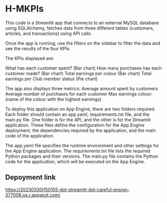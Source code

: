 # H-MKPIs

This code is a Streamlit app that connects to an external MySQL database using SQLAlchemy, fetches data from three different tables (customers, articles, and transactions) using API calls.


Once the app is running, use the filters on the sidebar to filter the data and see the results of the four KPIs.

The KPIs displayed are:

What has each customer spent? (Bar chart)
How many purchases has each customer made? (Bar chart)
Total earnings per colour (Bar chart)
Total earnings per Club member status (Pie chart)

The app also displays three metrics:
Average amount spent by customers
Average number of purchases for each customer
Max earnings colour: (name of the colour with the highest earnings)

To deploy this application on App Engine, there are two folders required. Each folder should contain an app.yaml, requirements.txt file, and the main.py file. One folder is for the API, and the other is for the Streamlit application. These files define the configuration for the App Engine deployment, the dependencies required by the application, and the main code of the application.

The app.yaml file specifies the runtime environment and other settings for the App Engine application. The requirements.txt file lists the required Python packages and their versions. The main.py file contains the Python code for the application, which will be executed on the App Engine.


## Depoyment link
https://20230330t150155-dot-streamlit-dot-careful-ensign-377008.oa.r.appspot.com/


